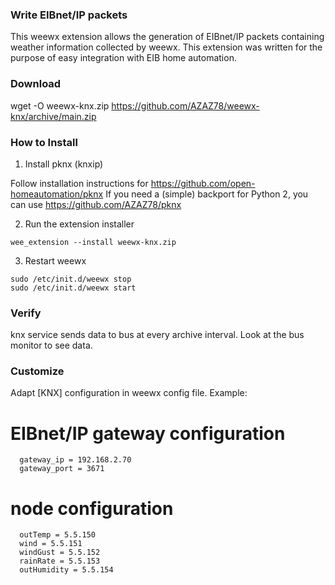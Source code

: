 ### Write EIBnet/IP packets

This weewx extension allows the generation of EIBnet/IP packets
containing weather information collected by weewx.
This extension was written for the purpose of easy integration with EIB home automation.

### Download

wget -O weewx-knx.zip https://github.com/AZAZ78/weewx-knx/archive/main.zip

### How to Install
1. Install pknx (knxip)

Follow installation instructions for https://github.com/open-homeautomation/pknx
If you need a (simple) backport for Python 2, you can use https://github.com/AZAZ78/pknx

2.  Run the extension installer

```
wee_extension --install weewx-knx.zip
```

3.  Restart weewx

```
sudo /etc/init.d/weewx stop
sudo /etc/init.d/weewx start
```

### Verify

knx service sends data to bus at every archive interval.  Look at the bus monitor to see data.

### Customize
Adapt [KNX] configuration in weewx config file.
Example:
   # EIBnet/IP gateway configuration
      gateway_ip = 192.168.2.70
      gateway_port = 3671

   # node configuration
      outTemp = 5.5.150
      wind = 5.5.151
      windGust = 5.5.152
      rainRate = 5.5.153
      outHumidity = 5.5.154
